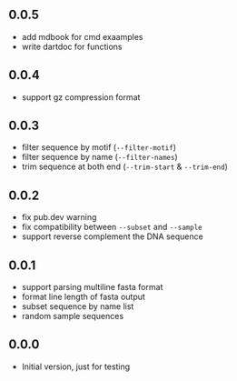 ## 0.0.5

- add mdbook for cmd exaamples
- write dartdoc for functions

## 0.0.4

- support gz compression format

## 0.0.3

- filter sequence by motif (`--filter-motif`)
- filter sequence by name (`--filter-names`)
- trim sequence at both end (`--trim-start` & `--trim-end`)

## 0.0.2

- fix pub.dev warning
- fix compatibility between `--subset` and `--sample`
- support reverse complement the DNA sequence

## 0.0.1

- support parsing multiline fasta format
- format line length of fasta output
- subset sequence by name list
- random sample sequences

## 0.0.0

- Initial version, just for testing
